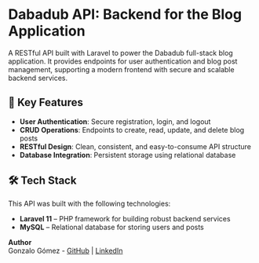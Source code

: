 # Dabadub API: Backend for the Blog Application

A RESTful API built with Laravel to power the Dabadub full-stack blog application.
It provides endpoints for user authentication and blog post management, supporting a modern frontend with secure and scalable backend services.

## 🚀 Key Features

- **User Authentication**: Secure registration, login, and logout  
- **CRUD Operations**: Endpoints to create, read, update, and delete blog posts  
- **RESTful Design**: Clean, consistent, and easy-to-consume API structure  
- **Database Integration**: Persistent storage using relational database  

## 🛠️ Tech Stack

This API was built with the following technologies:

- **Laravel 11** – PHP framework for building robust backend services  
- **MySQL** – Relational database for storing users and posts  

**Author**  
Gonzalo Gómez - [GitHub](https://github.com/gonzalogomez23) | [LinkedIn](https://www.linkedin.com/in/gonzalo-gomez-martinez/)